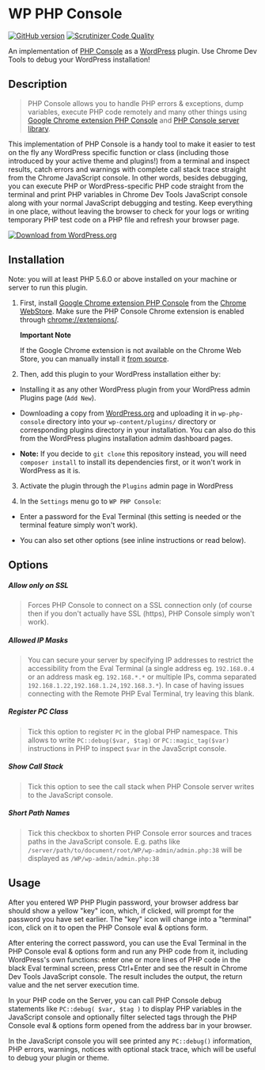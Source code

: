 # WP PHP Console

[![GitHub version](https://badge.fury.io/gh/unfulvio%2Fwp-php-console.svg)](https://badge.fury.io/gh/unfulvio%2Fwp-php-console)
[![Scrutinizer Code Quality](https://scrutinizer-ci.com/g/unfulvio/wp-php-console/badges/quality-score.png?b=master)](https://scrutinizer-ci.com/g/unfulvio/wp-php-console/?branch=master)

An implementation of [PHP Console](https://github.com/barbushin/php-console "PHP Console") as a [WordPress](http://www.wordpress.org) plugin. Use Chrome Dev Tools to debug your WordPress installation!

## Description

> PHP Console allows you to handle PHP errors & exceptions, dump variables, execute PHP code remotely and many other things using [Google Chrome extension PHP Console](https://chrome.google.com/webstore/detail/php-console/nfhmhhlpfleoednkpnnnkolmclajemef) and [PHP Console server library](https://github.com/barbushin/php-console).

This implementation of PHP Console is a handy tool to make it easier to test on the fly any WordPress specific function or class (including those introduced by your active theme and plugins!) from a terminal and inspect results, catch errors and warnings with complete call stack trace straight from the Chrome JavaScript console. In other words, besides debugging, you can execute PHP or WordPress-specific PHP code straight from the terminal and print PHP variables in Chrome Dev Tools JavaScript console along with your normal JavaScript debugging and testing. Keep everything in one place, without leaving the browser to check for your logs or writing temporary PHP test code on a PHP file and refresh your browser page.

[![Download from WordPress.org](https://github.com/nekojira/wp-php-console/blob/master/assets/wordpress-download-btn.png)](https://wordpress.org/plugins/wp-php-console/)


## Installation

Note: you will at least PHP 5.6.0 or above installed on your machine or server to run this plugin.

1. First, install [Google Chrome extension PHP Console](https://chrome.google.com/webstore/detail/php-console/nfhmhhlpfleoednkpnnnkolmclajemef) from the [Chrome WebStore](https://chrome.google.com/webstore/search/php%20console?_category=extensions).
Make sure the PHP Console Chrome extension is enabled through [chrome://extensions/](chrome://extensions/ "chrome://extensions/").

    **Important Note**

    If the Google Chrome extension is not available on the Chrome Web Store, you can manually install it [from source](https://github.com/barbushin/php-console-extension).

2. Then, add this plugin to your WordPress installation either by:

  - Installing it as any other WordPress plugin from your WordPress admin Plugins page (`Add New`).

  - Downloading a copy from [WordPress.org]((https://wordpress.org/plugins/wp-php-console/)) and uploading it in `wp-php-console` directory into your `wp-content/plugins/` directory or corresponding plugins directory in your installation. You can also do this from the WordPress plugins installation admim dashboard pages.

  - **Note:** If you decide to `git clone` this repository instead, you will need `composer install` to install its dependencies first, or it won't work in WordPress as it is.

3. Activate the plugin through the `Plugins` admin page in WordPress

4. In the `Settings` menu go to `WP PHP Console`:

  - Enter a password for the Eval Terminal (this setting is needed or the terminal feature simply won't work).

  - You can also set other options (see inline instructions or read below).

## Options

##### Allow only on SSL
> Forces PHP Console to connect on a SSL connection only (of course then if you don't actually have SSL (https), PHP Console simply won't work).

##### Allowed IP Masks
> You can secure your server by specifying IP addresses to restrict the accessibility from the Eval Terminal (a single address eg. `192.168.0.4` or an address mask eg. `192.168.*.*` or multiple IPs, comma separated `192.168.1.22,192.168.1.24,192.168.3.*`). In case of having issues connecting with the Remote PHP Eval Terminal, try leaving this blank.

##### Register PC Class
> Tick this option to register `PC` in the global PHP namespace. This allows to write `PC::debug($var, $tag)` or `PC::magic_tag($var)` instructions in PHP to inspect `$var` in the JavaScript console.

##### Show Call Stack
> Tick this option to see the call stack when PHP Console server writes to the JavaScript console.

##### Short Path Names
> Tick this checkbox to shorten PHP Console error sources and traces paths in the JavaScript console. E.g. paths like `/server/path/to/document/root/WP/wp-admin/admin.php:38` will be displayed as `/WP/wp-admin/admin.php:38`

## Usage

After you entered WP PHP Plugin password, your browser address bar should show a yellow "key" icon, which, if clicked, will prompt for the password you have set earlier.
The "key" icon will change into a "terminal" icon, click on it to open the PHP Console eval & options form.

After entering the correct password, you can use the Eval Terminal in the PHP Console eval & options form and run any PHP code from it, including WordPress's own functions: enter one or more lines of PHP code in the black Eval terminal screen, press Ctrl+Enter and see the result in Chrome Dev Tools JavaScript console.
The result includes the output, the return value and the net server execution time.

In your PHP code on the Server, you can call PHP Console debug statements like `PC::debug( $var, $tag )` to display PHP variables in the JavaScript console and optionally filter selected tags through the PHP Console eval & options form opened from the address bar in your browser.

In the JavaScript console you will see printed any `PC::debug()` information, PHP errors, warnings, notices with optional stack trace, which will be useful to debug your plugin or theme.
